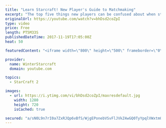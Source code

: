 ```yaml
---
title: "Learn Starcraft! New Player's Guide to Matchmaking"
excerpt: "The top five things new players can be confused about when starting off playing Starcraft 2!"
originalUrl: https://youtube.com/watch?v=bhDsd2coZpI
type: video
price: Free
length: PT5M33S
publishedDateTime: 2017-11-19T17:05:00Z
heat: 50

featuredContent: "<iframe width=\"800\" height=\"500\" frameborder=\"0\" src=\"https://www.youtube.com/embed/bhDsd2coZpI\" allow=\"accelerometer; autoplay; encrypted-media; gyroscope; picture-in-picture\" allowfullscreen></iframe>"

provider:
  name: WinterStarcraft
  domain: youtube.com

topics:
  - StarCraft 2

images:
  - url: https://i.ytimg.com/vi/bhDsd2coZpI/maxresdefault.jpg
    width: 1280
    height: 720
    isCached: true

secured: "a/sN0L9n7rI0a7ZxRJQp6vBfS/WjgEPonebVSvFlJVkZ4wGQ0TyYpqlVWxtmQcBRbH7qIycjFqMzmtyjtnkyTFN3S/C4APr/koknFUsnsGHhmA/xf+eli7xlFl28jgFIy0bEF86GhD/F/M/rVdlj3bqOoCZjxyacNFb+tbmVYWnp7/KbGYkgh4H5GqEaqL3gTgwRQeukxs9qEBvvPXCw1rOCk10mxBI6Lg2xGGUqO1lfdZ1dvTjFi0Qqqft5B2BUywBDVXVqj+3CCOPVnWdauurgp92WwbcRtNhMdNbhSU/mUmiNcihp8uWIaSAxFJVorOKfltexTnVb5PzH24HTDW5s2GlTYH0EUU/SqudGL2xG2ZIa6bFbCfDh06vplvoFWAvMiHC1fHBXG7OroTIjTTJm5zwb1jFQsaZpm8ixLyQ=;T2JV4rGhXbdpyfehdvmjDA=="
---
```


